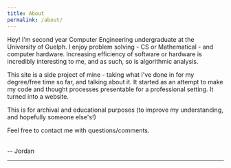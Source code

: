 ```yaml
---
title: About
permalink: /about/
---
```


Hey! I'm second year Computer Engineering undergraduate at the University of Guelph. I enjoy problem solving - CS or Mathematical - and computer hardware. Increasing efficiency of software or hardware is incredibly interesting to me, and as such, so is algorithmic analysis.

This site is a side project of mine - taking what I've done in for my degree/free time so far, and talking about it. It started as an attempt to make my code and thought processes presentable for a professional setting. It turned into a website. 

This is for archival and educational purposes (to improve my understanding, and hopefully someone else's!)

Feel free to contact me with questions/comments.

<br>
--     Jordan

---

